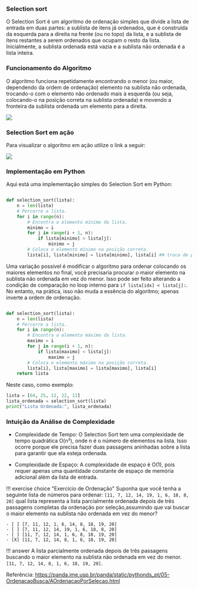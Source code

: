 ### Selection sort

O Selection Sort é um algoritmo de ordenação simples que divide a lista de entrada em duas partes: a sublista de itens já ordenados, que é construída da esquerda para a direita na frente (ou no topo) da lista, e a sublista de itens restantes a serem ordenados que ocupam o resto da lista. Inicialmente, a sublista ordenada está vazia e a sublista não ordenada é a lista inteira.

### Funcionamento do Algoritmo

O algoritmo funciona repetidamente encontrando o menor (ou maior, dependendo da ordem de ordenação) elemento na sublista não ordenada, trocando-o com o elemento não ordenado mais à esquerda (ou seja, colocando-o na posição correta na sublista ordenada) e movendo a fronteira da sublista ordenada um elemento para a direita.


![](https://panda.ime.usp.br/panda/static/pythonds_pt/_images/selectionsortnew.png)


### Selection Sort em ação

Para visualizar o algoritmo em ação utilize o link a seguir:

![](https://visualgo.net/en/sorting)



### Implementação em Python

Aqui está uma implementação simples do Selection Sort em Python:

```python 

def selection_sort(lista):
    n = len(lista)
    # Percorre a lista.
    for i in range(n):
        # Encontra o elemento mínimo da lista.
        minimo = i
        for j in range(i + 1, n):
            if lista[minimo] > lista[j]:
                minimo = j
        # Coloca o elemento mínimo na posição correta.
        lista[i], lista[minimo] = lista[minimo], lista[i] ## troca de posição
```

Uma variação possivel é modificar o algoritmo para ordenar colocando os maiores elementos no final, você precisaria procurar o maior elemento na sublista não ordenada em vez do menor. Isso pode ser feito alterando a condição de comparação no loop interno para `if lista[idx] < lista[j]:`. No entanto, na prática, isso não muda a essência do algoritmo; apenas inverte a ordem de ordenação.

```python 

def selection_sort(lista):
    n = len(lista)
    # Percorre a lista.
    for i in range(n):
        # Encontra o elemento máximo da lista.
        maximo = i
        for j in range(i + 1, n):
            if lista[maximo] < lista[j]:
                maximo = j
        # Coloca o elemento máximo na posição correta.
        lista[i], lista[maximo] = lista[maximo], lista[i]
    return lista
```


Neste caso, como exemplo:

```python
lista = [64, 25, 12, 22, 11]
lista_ordenada = selection_sort(lista)
print("Lista Ordenada:", lista_ordenada)

```

### Intuição da Análise de Complexidade

- Complexidade de Tempo: O Selection Sort tem uma complexidade de tempo quadrática O(n²), onde n é o número de elementos na lista. Isso ocorre porque ele precisa fazer duas passagens aninhadas sobre a lista para garantir que ela esteja ordenada.

- Complexidade de Espaço: A complexidade de espaço é O(1), pois requer apenas uma quantidade constante de espaço de memória adicional além da lista de entrada.

!!! exercise choice "Exercício de Ordenação"
    Suponha que você tenha a seguinte lista de números para ordenar: `[11, 7, 12, 14, 19, 1, 6, 18, 8, 20]` qual lista representa a lista parcialmente ordenada depois de três passagens completas da ordenação por seleção,assumindo que vai buscar o maior elemento na sublista não ordenada em vez do menor?

    - [ ] [7, 11, 12, 1, 6, 14, 8, 18, 19, 20]
    - [ ] [7, 11, 12, 14, 19, 1, 6, 18, 8, 20]
    - [ ] [11, 7, 12, 14, 1, 6, 8, 18, 19, 20]
    - [X] [11, 7, 12, 14, 8, 1, 6, 18, 19, 20]

!!! answer
    A lista parcialmente ordenada depois de três passagens buscando o maior elemento na sublista não ordenada em vez do menor. `[11, 7, 12, 14, 8, 1, 6, 18, 19, 20]`.


Referência: https://panda.ime.usp.br/panda/static/pythonds_pt/05-OrdenacaoBusca/AOrdenacaoPorSelecao.html
